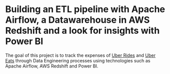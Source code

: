 # Building an ETL pipeline with Apache Airflow, a Datawarehouse in AWS Redshift and a look for insights with Power BI
The goal of this project is to track the expenses of <a href="https://www.uber.com/">Uber Rides</a> and <a  href="https://www.ubereats.com/">Uber Eats</a> through Data Engineering processes using technologies such as Apache Airflow, AWS Redshift and Power BI.









